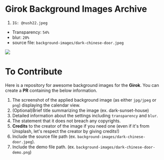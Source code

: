 # Girok Background Images Archive

1. `IG: @nush22.jpeg`

- Transparency: `54%`
- blur: `20%`
- source file: `background-images/dark-chinese-door.jpeg`

![](/background-images/dark-chinese-door-demo.png)

# To Contribute

Here is a repository for awesome background images for the **Girok**. You can create a **PR** containing the below information.

1. The screenshot of the applied background image (as either `jpg/jpeg` or `png`) displaying the calendar view.
2. (Optional)Brief title summarizing the image (ex. dark-sunset-house)
3. Detailed information about the settings including `transparency` and `blur`.
4. The statement that it does not breach any copyrights.
5. **Credits** to the creator of the image if you need one (even if it's from Unsplash, let's respect the creator by giving credits!)
6. Include the source file path (ex. `background-images/dark-chinese-door.jpeg`).
7. Include the demo file path. (ex. `background-images/dark-chinese-door-demo.png`)
